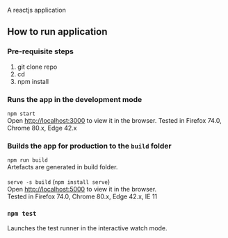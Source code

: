 A reactjs application

## How to run application

### Pre-requisite steps
1. git clone repo
2. cd <project-directory>
3. npm install

### Runs the app in the development mode
`npm start`
<br />
Open [http://localhost:3000](http://localhost:3000) to view it in the browser.
Tested in Firefox 74.0, Chrome 80.x, Edge 42.x

### Builds the app for production to the `build` folder
`npm run build`
<br />
Artefacts are generated in build folder.
<br /> <br/>
`serve -s build`   (`npm install serve`)
<br /> 
Open [http://localhost:5000](http://localhost:5000) to view it in the browser.
<br />
Tested in Firefox 74.0, Chrome 80.x, Edge 42.x, IE 11

### `npm test`

Launches the test runner in the interactive watch mode.<br />
